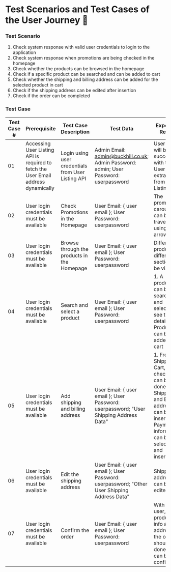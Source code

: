 # Test Scenarios and Test Cases of the User Journey 📜
### Test Scenario

1. Check system response with valid user credentials to login to the application
2. Check system response when promotions are being checked in the homepage
3. Check whether the products can be browsed in the homepage
4. Check if a specific product can be searched and can be added to cart
5. Check whether the shipping and billing address can be added for the selected product in cart
6. Check if the shipping address can be edited after insertion
7. Check if the order can be completed

### Test Case
| Test Case # | Prerequisite | Test Case Description | Test Data | Expected Result | Actual Result | Pass/Fail |
| --- | --- | --- | --- | --- | --- | --- |
| 01 | Accessing User Listing API is required to fetch the User Email address dynamically | Login using user credentials from User Listing API | Admin Email: admin@buckhill.co.uk; Admin Password: admin; User Password: userpassword | User login will be successful with the User Email extracted from User Listing API | User login is successful with the User Email extracted from User Listing API | Passed |
| 02 | User login credentials must be available | Check Promotions in the Homepage | User Email: { user email }; User Password: userpassword | The promotions carousel can be traversed using the arrow keys | The promotions carousel can be traversed using the arrow keys | Passed |
| 03 | User login credentials must be available | Browse through the products in the Homepage | User Email: { user email }; User Password: userpassword | Different products in different section will be visible | Different products in different section is visible | Passed |
| 04 | User login credentials must be available | Search and select a product | User Email: { user email }; User Password: userpassword | 1. A product can be searched and selected to see the details 2. Product can be added to cart | 1. A product can be searched and selected to see the details 2. Product can be added to cart | Passed |
| 05 | User login credentials must be available | Add shipping and billing address | User Email: { user email }; User Password: userpassword; "User Shipping Address Data" | 1. From the Shipping Cart, checkout can be done 2. Shipping and Billing address can be inserted 3. Payment information can be selected and inserted | 1. From the Shopping Cart, checkout can be done 2. Shipping and Billing address can be inserted 3. Payment information can be selected and inserted | Passed |
| 06 | User login credentials must be available | Edit the shipping address | User Email: { user email }; User Password: userpassword; "Other User Shipping Address Data" | Shipping address can be edited | Shipping address can be edited | Passed |
| 07 | User login credentials must be available | Confirm the order | User Email: { user email }; User Password: userpassword | With all the user, product info and address, the order should be done and can be confirmed | The order got failed to confirm | Failed |
